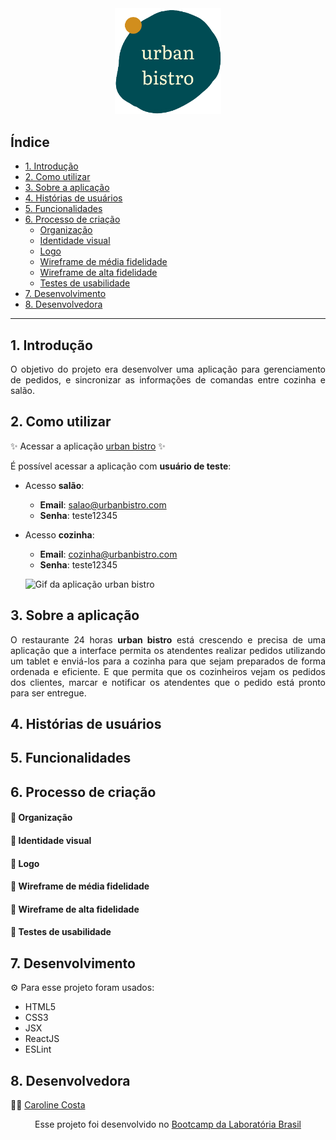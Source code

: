  <div align='center'>
 <img  alt='Logo Urban Bistro' src='src\assets\logo.png' width=170 />
 </div>

## Índice

-   [1. Introdução](#1-introdução)
-   [2. Como utilizar](#2-como-utilizar)
-   [3. Sobre a aplicação](#3-sobre-a-aplicação)
-   [4. Histórias de usuários](#4-histórias-de-usuários)
-   [5. Funcionalidades](#5-funcionalidades)
-   [6. Processo de criação](#6-processo-de-criação)
    -   [Organização](#organização)
    -   [Identidade visual ](#identidade-visual)
    -   [Logo](#logo)
    -   [Wireframe de média fidelidade](#wireframe-de-média-fidelidade)
    -   [Wireframe de alta fidelidade](#wireframe-de-alta-fidelidade)
    -   [Testes de usabilidade](#testes-de-usabilidade)
-   [7. Desenvolvimento](#7-desenvolvimento)
-   [8. Desenvolvedora](#8-desenvolvedora)

---

## 1. Introdução

<p align="justify">
O objetivo do projeto era desenvolver uma aplicação para gerenciamento de pedidos, e sincronizar as informações de comandas entre cozinha e salão.
</p>

## 2. Como utilizar

✨ Acessar a aplicação [urban bistro](https://urban-bistro.vercel.app/) ✨

É possível acessar a aplicação com **usuário de teste**:

-   Acesso **salão**:

    -   **Email**: salao@urbanbistro.com
    -   **Senha**: teste12345

-   Acesso **cozinha**:

    -   **Email**: cozinha@urbanbistro.com
    -   **Senha**: teste12345

    ![Gif da aplicação urban bistro](src/assets/assets-readme/urban-bistro.gif)

## 3. Sobre a aplicação

<p align="justify">
O restaurante 24 horas <b>urban bistro</b> está crescendo e precisa de uma aplicação que a interface permita os atendentes realizar pedidos utilizando um tablet e enviá-los para a cozinha para que sejam preparados de forma ordenada e eficiente. E que permita que os cozinheiros vejam os pedidos dos clientes, marcar e notificar os atendentes que o pedido está pronto para ser entregue.
</p>

## 4. Histórias de usuários

## 5. Funcionalidades

## 6. Processo de criação

#### :date: Organização

#### :art: Identidade visual

#### :art: Logo

#### :art: Wireframe de média fidelidade

#### :art: Wireframe de alta fidelidade

#### :mag_right: Testes de usabilidade

## 7. Desenvolvimento

:gear: Para esse projeto foram usados:

-   HTML5
-   CSS3
-   JSX
-   ReactJS
-   ESLint

## 8. Desenvolvedora

:woman_technologist: [Caroline Costa](https://github.com/CarolineSCosta)

<p align="center">
Esse projeto foi desenvolvido no <a href="https://www.laboratoria.la/br">Bootcamp da Laboratória Brasil</a>
</p>
